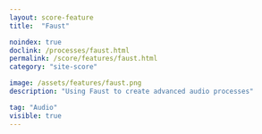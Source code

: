 ```yaml
---
layout: score-feature
title:  "Faust"

noindex: true
doclink: /processes/faust.html
permalink: /score/features/faust.html
category: "site-score"

image: /assets/features/faust.png
description: "Using Faust to create advanced audio processes"

tag: "Audio"
visible: true
---
```


